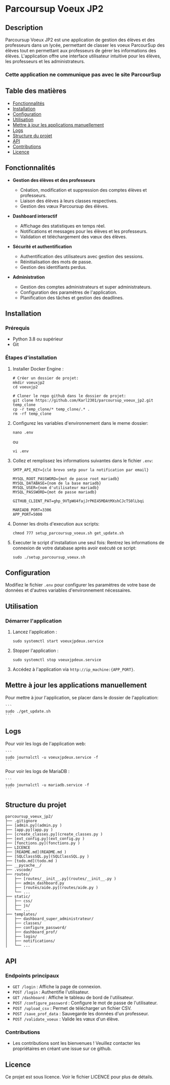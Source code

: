# Parcoursup Voeux JP2

## Description

Parcoursup Voeux JP2 est une application de gestion des élèves et des professeurs dans un lycée, permettant de classer les voeux ParcourSup des élèves tout en permettant aux professeurs de gérer les informations des élèves. L'application offre une interface utilisateur intuitive pour les élèves, les professeurs et les administrateurs.

### Cette application ne communique pas avec le site ParcourSup

## Table des matières

- [Fonctionnalités](#fonctionnalités)
- [Installation](#installation)
- [Configuration](#configuration)
- [Utilisation](#utilisation)
- [Mettre à jour les applications manuellement](#Mettre-à-jour-les-applications-manuellement)
- [Logs](#logs)
- [Structure du projet](#structure-du-projet)
- [API](#api)
- [Contributions](#contributions)
- [Licence](#licence)

## Fonctionnalités

- **Gestion des élèves et des professeurs**
  - Création, modification et suppression des comptes élèves et professeurs.
  - Liaison des élèves à leurs classes respectives.
  - Gestion des vœux Parcoursup des élèves.

- **Dashboard interactif**
  - Affichage des statistiques en temps réel.
  - Notifications et messages pour les élèves et les professeurs.
  - Validation et téléchargement des vœux des élèves.

- **Sécurité et authentification**
  - Authentification des utilisateurs avec gestion des sessions.
  - Réinitialisation des mots de passe.
  - Gestion des identifiants perdus.

- **Administration**
  - Gestion des comptes administrateurs et super administrateurs.
  - Configuration des paramètres de l'application.
  - Planification des tâches et gestion des deadlines.

## Installation

### Prérequis

- Python 3.8 ou supérieur
- Git

### Étapes d'installation

1. Installer Docker Engine :
	```
	# Créer un dossier de projet:
	mkdir voeuxjp2
	cd voeuxjp2
	
	# Cloner le repo github dans le dossier de projet:
	git clone https://github.com/Karl2301/parcoursup_voeux_jp2.git temp_clone
	cp -r temp_clone/* temp_clone/.* .
	rm -rf temp_clone
	```

2. Configurez les variables d'environnement dans le meme dossier:

	```
	nano .env
	```
	ou
	```
	vi .env
	```

3. Collez et remplissez les informations suivantes dans le fichier `.env`:

	```
	SMTP_API_KEY={clé brevo smtp pour la notification par email}
	
	MYSQL_ROOT_PASSWORD={mot de passe root mariadb}
	MYSQL_DATABASE={nom de la base mariadb}
	MYSQL_USER={nom d'utilisateur mariadb}
	MYSQL_PASSWORD={mot de passe mariadb}
	
	GITHUB_CLIENT_PAT=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
	
	MARIADB_PORT=3306
	APP_PORT=5000
	```

4. Donner les droits d'execution aux scripts:
	```
	chmod 777 setup_parcoursup_voeux.sh get_update.sh
	```
6. Executer le script d'installation une seul fois:
   Rentrez les informations de connexion de votre database après avoir exécuté ce script:
	```
	sudo ./setup_parcoursup_voeux.sh
	```

## Configuration

Modifiez le fichier `.env` pour configurer les paramètres de votre base de données et d'autres variables d'environnement nécessaires.

## Utilisation

### Démarrer l'application

1. Lancez l'application :

	```
	sudo systemctl start voeuxjpdeux.service
	```

2. Stopper l'application :

	```
	sudo systemctl stop voeuxjpdeux.service
	```



4. Accédez à l'application via `http://ip_machine:{APP_PORT}`.

## Mettre à jour les applications manuellement

Pour mettre à jour l'application, se placer dans le dossier de l'application:

	```
	sudo ./get_update.sh
	```

## Logs

Pour voir les logs de l'application web:

	```
	sudo journalctl -u voeuxjpdeux.service -f
	```

Pour voir les logs de MariaDB :

	```
	sudo journalctl -u mariadb.service -f
	```


## Structure du projet

```
parcoursup_voeux_jp2/
├── .gitignore
├── [admin.py](admin.py )
├── [app.py](app.py )
├── [create_classes.py](create_classes.py )
├── [ext_config.py](ext_config.py )
├── [fonctions.py](fonctions.py )
├── LICENCE
├── [README.md](README.md )
├── [SQLClassSQL.py](SQLClassSQL.py )
├── [todo.md](todo.md )
├── __pycache__/
├── .vscode/
├── routes/
│   ├── [routes/__init__.py](routes/__init__.py )
│   ├── admin_dashboard.py
│   ├── [routes/aide.py](routes/aide.py )
│   └── ...
├── static/
│   ├── css/
│   ├── js/
│   └── ...
├── templates/
│   ├── dashboard_super_administrateur/
│   ├── classes/
│   ├── configure_password/
│   ├── dashboard_prof/
│   ├── login/
│   ├── notifications/
│   └── ...
```

## API

### Endpoints principaux
- `GET /login` : Affiche la page de connexion.
- `POST /login` : Authentifie l'utilisateur.
- `GET /dashboard` : Affiche le tableau de bord de l'utilisateur.
- `POST /configure_password` : Configure le mot de passe de l'utilisateur.
- `POST /upload_csv` : Permet de télécharger un fichier CSV.
- `POST /save_prof_data` : Sauvegarde les données d'un professeur.
- `POST /validate_voeux` : Valide les vœux d'un élève.


### Contributions
- Les contributions sont les bienvenues ! Veuillez contacter les propriétaires en créant une issue sur ce github.

## Licence
Ce projet est sous licence. Voir le fichier LICENCE pour plus de détails.
